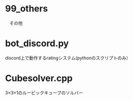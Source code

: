# 99_others
　その他
# bot_discord.py
  discord上で動作するratingシステム(pythonのスクリプトのみ）
# Cubesolver.cpp
  3×3×1のルービックキューブのソルバー
